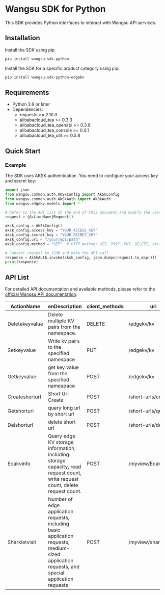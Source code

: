 # Wangsu SDK for Python

This SDK provides Python interfaces to interact with Wangsu API services.

## Installation

Install the SDK using pip:

```bash
pip install wangsu-sdk-python
```

Install the SDK for a specific product category using pip:

```bash
pip install wangsu-sdk-python-edgekv
```


## Requirements

- Python 3.6 or later
- Dependencies:
  - requests >= 2.10.0
  - alibabacloud_tea >= 0.3.3
  - alibabacloud_tea_openapi >= 0.3.6
  - alibabacloud_tea_console >= 0.0.1
  - alibabacloud_tea_util >= 0.3.8

## Quick Start

### Example

The SDK uses AKSK authentication. You need to configure your access key and secret key:

```python
import json
from wangsu.common.auth.AkSkConfig import AkSkConfig
from wangsu.common.auth.AkSkAuth import AkSkAuth
from wangsu.edgekv.models import *

# Refer to the API list at the end of this document and modify the corresponding {ActionName}, Method, Uri
request = {ActionName}Request()

aksk_config = AkSkConfig()
aksk_config.access_key = "YOUR_ACCESS_KEY"
aksk_config.secret_key = "YOUR_SECRET_KEY"
aksk_config.uri = "/your/api/path"
aksk_config.method = "GET"  # HTTP method: GET, POST, PUT, DELETE, etc.

# Convert request to JSON and make the API call
response = AkSkAuth.invoke(aksk_config, json.dumps(request.to_map()))
print(response)

```



## API List
For detailed API documentation and available methods, please refer to the [official Wangsu API documentation](https://www.wangsu.com/document/api-doc/Overview?productType=all).

| ActionName | enDescription | client_methods | uri |
| --- | --- | --- | --- |
| Deletekeyvalue | Delete multiple KV pairs from the namespace.  | DELETE | /edgekv/kv |
| Setkeyvalue | Write kv pairs to the specified namespace | PUT | /edgekv/kv |
| Getkeyvalue | get key value  from the specified namespace | POST | /edgekv/kv |
| Createshorturl | Short Url Create | POST | /short-urls/create |
| Getshorturl | query long url by short url | POST | /short-urls/query |
| Delshorturl | delete  short url | POST | /short-urls/del |
| Ecakvinfo | Query edge KV storage information, including: storage capacity, read request count, write request count, delete request count. | POST | /myview/Ecakvinfo |
| Sharkletvisit | Number of edge application requests, including basic application requests, medium-sized application requests, and special application requests | POST | /myview/sharkletVisit |